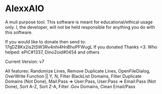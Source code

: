 # AlexxAIO
A muli purpose tool. This software is meant for educational/ethical usage only. I, the developer, will not be held responsible for anything you do with this software.

If you would like to donate then send to: 17qDZ8Kx2is2tSW3Rv4nhi4HnBhoPFWugL
If you donated Thanks <3.
Who helped: ePiC#1337, DinoZoid#0454 and others


Current Version: v7

All features: Randomize Lines,
              Remove Duplicate Lines,
              OpenFileDialog,
              OverWrite Function || Y, N,
              Filter BlackList Domains,
              Filter Duplicate Domains (Not Done),
              Mail:Pass => User:Pass,
              User:Pass => Email:Pass (Not Done),
              Sort A-Z,
              Sort Z-A,
              Filter .Gov Domains,
              Clean Email/Pass
